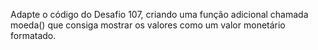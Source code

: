 Adapte o código do Desafio 107, criando uma função adicional chamada moeda() que consiga mostrar os valores como um valor monetário formatado.